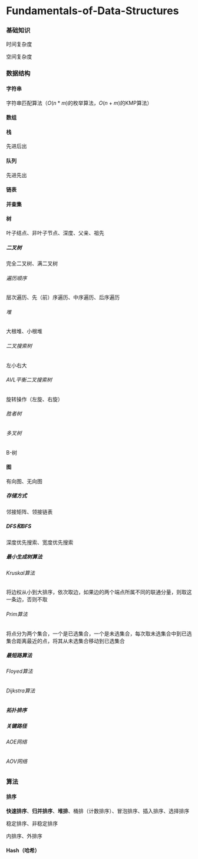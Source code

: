 # Fundamentals-of-Data-Structures
### 基础知识

时间复杂度

空间复杂度

### 数据结构

#### 字符串

字符串匹配算法（$O(n * m)$的枚举算法，$O(n + m)$的KMP算法）

#### 数组

#### 栈

先进后出

#### 队列

先进先出

#### 链表

#### 并查集

#### 树

叶子结点、非叶子节点、深度、父亲、祖先

##### 二叉树

完全二叉树、满二叉树

###### 遍历顺序

层次遍历、先（前）序遍历、中序遍历、后序遍历

###### 堆

大根堆、小根堆

###### 二叉搜索树

左小右大

###### AVL平衡二叉搜索树

旋转操作（左旋、右旋）

###### 胜者树

###### 多叉树

B-树

#### 图

有向图、无向图

##### 存储方式

邻接矩阵、领接链表

##### DFS和BFS

深度优先搜索、宽度优先搜索

##### 最小生成树算法

###### Kruskal算法

将边权从小到大排序，依次取边，如果边的两个端点所属不同的联通分量，则取这一条边，否则不取

###### Prim算法

将点分为两个集合，一个是已选集合，一个是未选集合，每次取未选集合中到已选集合距离最近的点，将其从未选集合移动到已选集合

##### 最短路算法

###### Floyed算法

###### Dijkstra算法

##### 拓扑排序

##### 关键路径

###### AOE网络

###### AOV网络

### 算法

#### 排序

**快速排序**、**归并排序**、**堆排**、桶排（计数排序）、冒泡排序、插入排序、选择排序

稳定排序、非稳定排序

内排序、外排序

#### Hash（哈希）

